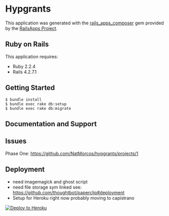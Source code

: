 Hypgrants
================
This application was generated with the [rails_apps_composer](https://github.com/RailsApps/rails_apps_composer) gem
provided by the [RailsApps Project](http://railsapps.github.io/).


Ruby on Rails
-------------

This application requires:

- Ruby 2.2.4
- Rails 4.2.7.1


Getting Started
---------------
```
$ bundle install
$ bundle exec rake db:setup
$ bundle exec rake db:migrate
```

Documentation and Support
-------------------------

Issues
-------------
Phase One:
https://github.com/NatMorcos/hypgrants/projects/1

Deployment
----------
- need imagemagick and ghost script
- need file storage sym linked see: https://github.com/thoughtbot/paperclip#deployment
- Setup for Heroku right now probably moving to capistrano

[![Deploy to Heroku](https://www.herokucdn.com/deploy/button.png)](https://heroku.com/deploy)
